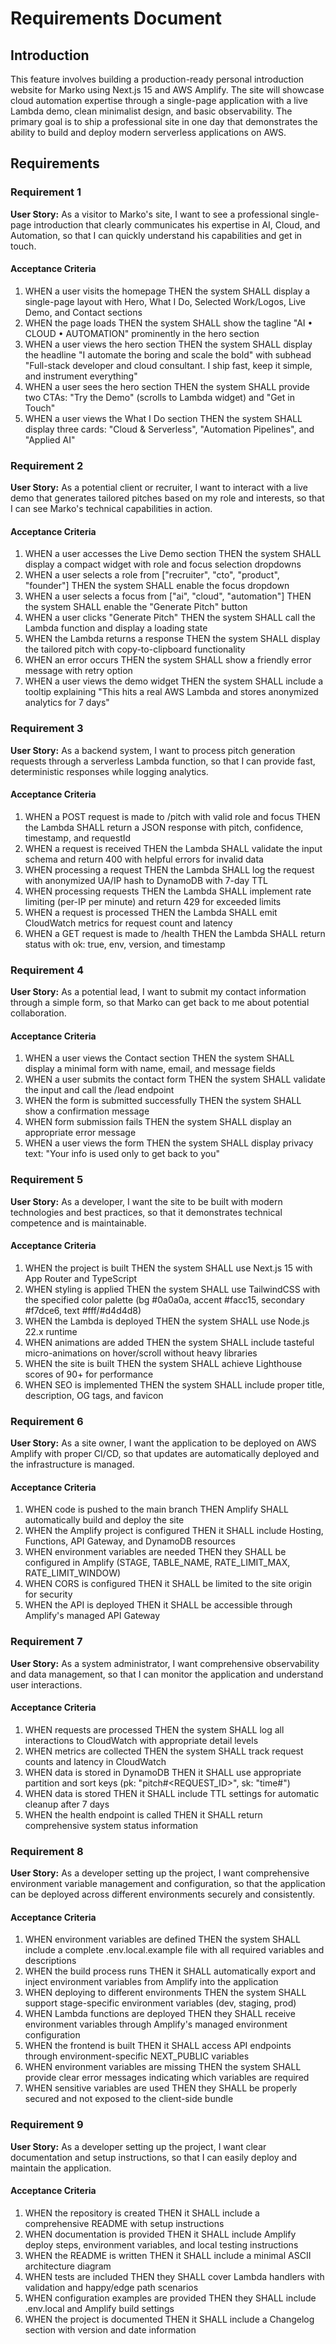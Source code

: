 # Requirements Document

## Introduction

This feature involves building a production-ready personal introduction website for Marko using Next.js 15 and AWS Amplify. The site will showcase cloud automation expertise through a single-page application with a live Lambda demo, clean minimalist design, and basic observability. The primary goal is to ship a professional site in one day that demonstrates the ability to build and deploy modern serverless applications on AWS.

## Requirements

### Requirement 1

**User Story:** As a visitor to Marko's site, I want to see a professional single-page introduction that clearly communicates his expertise in AI, Cloud, and Automation, so that I can quickly understand his capabilities and get in touch.

#### Acceptance Criteria

1. WHEN a user visits the homepage THEN the system SHALL display a single-page layout with Hero, What I Do, Selected Work/Logos, Live Demo, and Contact sections
2. WHEN the page loads THEN the system SHALL show the tagline "AI • CLOUD • AUTOMATION" prominently in the hero section
3. WHEN a user views the hero section THEN the system SHALL display the headline "I automate the boring and scale the bold" with subhead "Full-stack developer and cloud consultant. I ship fast, keep it simple, and instrument everything"
4. WHEN a user sees the hero section THEN the system SHALL provide two CTAs: "Try the Demo" (scrolls to Lambda widget) and "Get in Touch"
5. WHEN a user views the What I Do section THEN the system SHALL display three cards: "Cloud & Serverless", "Automation Pipelines", and "Applied AI"

### Requirement 2

**User Story:** As a potential client or recruiter, I want to interact with a live demo that generates tailored pitches based on my role and interests, so that I can see Marko's technical capabilities in action.

#### Acceptance Criteria

1. WHEN a user accesses the Live Demo section THEN the system SHALL display a compact widget with role and focus selection dropdowns
2. WHEN a user selects a role from ["recruiter", "cto", "product", "founder"] THEN the system SHALL enable the focus dropdown
3. WHEN a user selects a focus from ["ai", "cloud", "automation"] THEN the system SHALL enable the "Generate Pitch" button
4. WHEN a user clicks "Generate Pitch" THEN the system SHALL call the Lambda function and display a loading state
5. WHEN the Lambda returns a response THEN the system SHALL display the tailored pitch with copy-to-clipboard functionality
6. WHEN an error occurs THEN the system SHALL show a friendly error message with retry option
7. WHEN a user views the demo widget THEN the system SHALL include a tooltip explaining "This hits a real AWS Lambda and stores anonymized analytics for 7 days"

### Requirement 3

**User Story:** As a backend system, I want to process pitch generation requests through a serverless Lambda function, so that I can provide fast, deterministic responses while logging analytics.

#### Acceptance Criteria

1. WHEN a POST request is made to /pitch with valid role and focus THEN the Lambda SHALL return a JSON response with pitch, confidence, timestamp, and requestId
2. WHEN a request is received THEN the Lambda SHALL validate the input schema and return 400 with helpful errors for invalid data
3. WHEN processing a request THEN the Lambda SHALL log the request with anonymized UA/IP hash to DynamoDB with 7-day TTL
4. WHEN processing requests THEN the Lambda SHALL implement rate limiting (per-IP per minute) and return 429 for exceeded limits
5. WHEN a request is processed THEN the Lambda SHALL emit CloudWatch metrics for request count and latency
6. WHEN a GET request is made to /health THEN the Lambda SHALL return status with ok: true, env, version, and timestamp

### Requirement 4

**User Story:** As a potential lead, I want to submit my contact information through a simple form, so that Marko can get back to me about potential collaboration.

#### Acceptance Criteria

1. WHEN a user views the Contact section THEN the system SHALL display a minimal form with name, email, and message fields
2. WHEN a user submits the contact form THEN the system SHALL validate the input and call the /lead endpoint
3. WHEN the form is submitted successfully THEN the system SHALL show a confirmation message
4. WHEN form submission fails THEN the system SHALL display an appropriate error message
5. WHEN a user views the form THEN the system SHALL display privacy text: "Your info is used only to get back to you"

### Requirement 5

**User Story:** As a developer, I want the site to be built with modern technologies and best practices, so that it demonstrates technical competence and is maintainable.

#### Acceptance Criteria

1. WHEN the project is built THEN the system SHALL use Next.js 15 with App Router and TypeScript
2. WHEN styling is applied THEN the system SHALL use TailwindCSS with the specified color palette (bg #0a0a0a, accent #facc15, secondary #f7dce6, text #fff/#d4d4d8)
3. WHEN the Lambda is deployed THEN the system SHALL use Node.js 22.x runtime
4. WHEN animations are added THEN the system SHALL include tasteful micro-animations on hover/scroll without heavy libraries
5. WHEN the site is built THEN the system SHALL achieve Lighthouse scores of 90+ for performance
6. WHEN SEO is implemented THEN the system SHALL include proper title, description, OG tags, and favicon

### Requirement 6

**User Story:** As a site owner, I want the application to be deployed on AWS Amplify with proper CI/CD, so that updates are automatically deployed and the infrastructure is managed.

#### Acceptance Criteria

1. WHEN code is pushed to the main branch THEN Amplify SHALL automatically build and deploy the site
2. WHEN the Amplify project is configured THEN it SHALL include Hosting, Functions, API Gateway, and DynamoDB resources
3. WHEN environment variables are needed THEN they SHALL be configured in Amplify (STAGE, TABLE_NAME, RATE_LIMIT_MAX, RATE_LIMIT_WINDOW)
4. WHEN CORS is configured THEN it SHALL be limited to the site origin for security
5. WHEN the API is deployed THEN it SHALL be accessible through Amplify's managed API Gateway

### Requirement 7

**User Story:** As a system administrator, I want comprehensive observability and data management, so that I can monitor the application and understand user interactions.

#### Acceptance Criteria

1. WHEN requests are processed THEN the system SHALL log all interactions to CloudWatch with appropriate detail levels
2. WHEN metrics are collected THEN the system SHALL track request counts and latency in CloudWatch
3. WHEN data is stored in DynamoDB THEN it SHALL use appropriate partition and sort keys (pk: "pitch#<REQUEST_ID>", sk: "time#<ISO>")
4. WHEN data is stored THEN it SHALL include TTL settings for automatic cleanup after 7 days
5. WHEN the health endpoint is called THEN it SHALL return comprehensive system status information

### Requirement 8

**User Story:** As a developer setting up the project, I want comprehensive environment variable management and configuration, so that the application can be deployed across different environments securely and consistently.

#### Acceptance Criteria

1. WHEN environment variables are defined THEN the system SHALL include a complete .env.local.example file with all required variables and descriptions
2. WHEN the build process runs THEN it SHALL automatically export and inject environment variables from Amplify into the application
3. WHEN deploying to different environments THEN the system SHALL support stage-specific environment variables (dev, staging, prod)
4. WHEN Lambda functions are deployed THEN they SHALL receive environment variables through Amplify's managed environment configuration
5. WHEN the frontend is built THEN it SHALL access API endpoints through environment-specific NEXT_PUBLIC variables
6. WHEN environment variables are missing THEN the system SHALL provide clear error messages indicating which variables are required
7. WHEN sensitive variables are used THEN they SHALL be properly secured and not exposed to the client-side bundle

### Requirement 9

**User Story:** As a developer setting up the project, I want clear documentation and setup instructions, so that I can easily deploy and maintain the application.

#### Acceptance Criteria

1. WHEN the repository is created THEN it SHALL include a comprehensive README with setup instructions
2. WHEN documentation is provided THEN it SHALL include Amplify deploy steps, environment variables, and local testing instructions
3. WHEN the README is written THEN it SHALL include a minimal ASCII architecture diagram
4. WHEN tests are included THEN they SHALL cover Lambda handlers with validation and happy/edge path scenarios
5. WHEN configuration examples are provided THEN they SHALL include .env.local and Amplify build settings
6. WHEN the project is documented THEN it SHALL include a Changelog section with version and date information